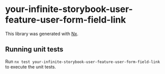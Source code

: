 # your-infinite-storybook-user-feature-user-form-field-link

This library was generated with [Nx](https://nx.dev).

## Running unit tests

Run `nx test your-infinite-storybook-user-feature-user-form-field-link` to execute the unit tests.
